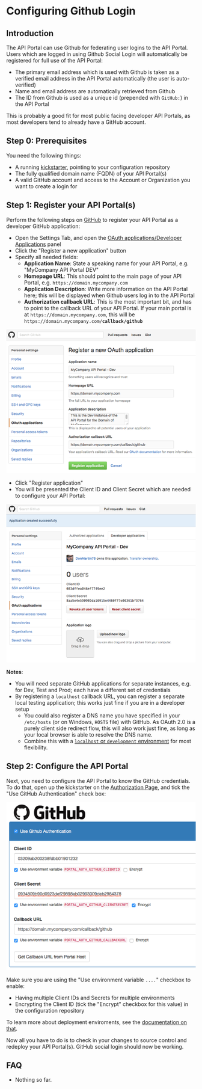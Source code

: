 # Configuring Github Login

## Introduction

The API Portal can use Github for federating user logins to the API Portal. Users which are logged in using Github Social Login will automatically be registered for full use of the API Portal:

* The primary email address which is used with Github is taken as a verified email address in the API Portal automatically (the user is auto-verified)
* Name and email address are automatically retrieved from Github
* The ID from Github is used as a unique id (prepended with `GitHub:`) in the API Portal

This is probably a good fit for most public facing developer API Portals, as most developers tend to already have a GitHub account.

## Step 0: Prerequisites

You need the following things:

* A running [kickstarter](creating-a-portal-configuration.md), pointing to your configuration repository
* The fully qualified domain name (FQDN) of your API Portal(s)
* A valid GitHub account and access to the Account or Organization you want to create a login for

## Step 1: Register your API Portal(s)

Perform the following steps on [GitHub](https://github.com) to register your API Portal as a developer GitHub application:

* Open the Settings Tab, and open the [OAuth applications/Developer Applications](https://github.com/settings/developers) panel
* Click the "Register a new application" button
* Specify all needed fields:
    * **Application Name**: State a speaking name for your API Portal, e.g. "MyCompany API Portal DEV"
    * **Homepage URL**: This should point to the main page of your API Portal, e.g. `https://domain.mycompany.com`
    * **Application Description**: Write more information on the API Portal here; this will be displayed when Github users log in to the API Portal
    * **Authorization callback URL**: This is the most important bit, and has to point to the callback URL of your API Portal. If your main portal is at `https://domain.mycompany.com`, this will be `https://domain.mycompany.com/`**`callback/github`**

![Github Register application](images/github-step1-1.png)

* Click "Register application"
* You will be presented the Client ID and Client Secret which are needed to configure your API Portal:

![Client ID and Secret](images/github-step1-2.png)

**Notes**:

* You will need separate GitHub applications for separate instances, e.g. for Dev, Test and Prod; each have a different set of credentials
* By registering a `localhost` callback URL, you can register a separate local testing application; this works just fine if you are in a developer setup
    * You could also register a DNS name you have specified in your `/etc/hosts` (or on Windows, `HOSTS` file) with GitHub. As OAuth 2.0 is a purely client side redirect flow, this will also work just fine, as long as your local browser is able to resolve the DNS name.
    * Combine this with a [`localhost` or `development` environment](deployment-environments.md) for most flexibility.

## Step 2: Configure the API Portal

Next, you need to configure the API Portal to know the GitHub credentials. To do that, open up the kickstarter on the [Authorization Page](http://localhost:3333/auth), and tick the "Use GitHub Authentication" check box:

![Kickstarter - Github](images/github-step2-1.png)

Make sure you are using the "Use environment variable `....`" checkbox to enable:

* Having multiple Client IDs and Secrets for multiple environments
* Encrypting the Client ID (tick the "Encrypt" checkbox for this value) in the configuration repository

To learn more about deployment enviroments, see the [documentation on that](deployment-environments.md). 

Now all you have to do is to check in your changes to source control and redeploy your API Portal(s). GitHub social login should now be working.

## FAQ

* Nothing so far.